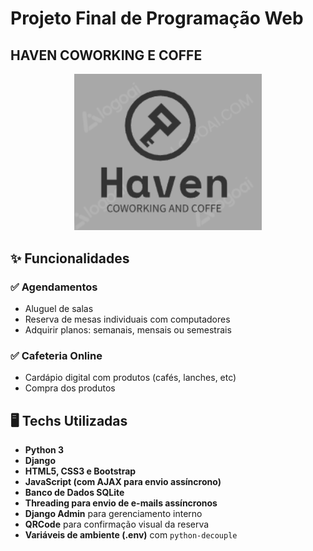 <h1>Projeto Final de Programação Web</h1>

<h2>HAVEN COWORKING E COFFE</h2>
<div align="center">
  <img src="Captura de tela 2025-04-11 135256.png" alt="Logo Haven Coworking" width="300">
</div>

## **✨ Funcionalidades**

### **✅ Agendamentos**
- Aluguel de salas
- Reserva de mesas individuais com computadores
- Adquirir planos: semanais, mensais ou semestrais

### **✅ Cafeteria Online**
- Cardápio digital com produtos (cafés, lanches, etc)
- Compra dos produtos

## **🖥️ Techs Utilizadas**

- **Python 3**  
- **Django**  
- **HTML5, CSS3 e Bootstrap**  
- **JavaScript (com AJAX para envio assíncrono)**  
- **Banco de Dados SQLite**  
- **Threading para envio de e-mails assíncronos**  
- **Django Admin** para gerenciamento interno  
- **QRCode** para confirmação visual da reserva  
- **Variáveis de ambiente (.env)** com `python-decouple`  
